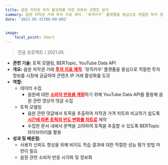 ```yaml
---
title: 음원 저작권 투자 활성화를 위한 유튜브 코멘트 분석
summary: 음원 저작권 거래 투자 지표 제작. ‘뮤직카우’ 플랫폼을 중심으로 적절한 투자 정보를 시장에 공급하여 콘텐츠 IP 거래 활성화를 도모
date: '2021-05-31T00:00:00Z'


image:
    focal_point: Smart
---
```

> 전공 프로젝트 / 2021.05.
* **관련 기술:** 토픽 모델링, BERTopic, YouTube Data API
* **개요:** 음원 저작권 거래 <span style='color:red'><u>**투자 지표 제작**</u></span>. ‘뮤직카우’ 플랫폼을 중심으로 적절한 투자 정보를 시장에 공급하여 콘텐츠 IP 거래 활성화를 도모
* **역할:**
    * 데이터 수집
        * 음원에 대한 <span style='color:red'><u>**소비자 반응을 계량**</u></span>하기 위해 YouTube Data API를 활용해 음원 관련 영상의 댓글 수집
    * 토픽 모델링
        * 음원 관련 댓글에서 토픽을 추출하여 저작권 가격 차트와 비교하기 쉽도록 <span style='color:red'><u>**시간에 따른 토픽의 빈도 변화를 차트로**</u></span> 제작
        * 수집한 문서 내에서 문맥을 고려하여 토픽을 추출할 수 있도록 BERTopic 라이브러리를 활용
* **성과 및 배운점:**
    * 사용자 신뢰도 향상을 위해 비지도 학습 결과에 대한 적절한 성능 평가 방법 마련이 필요
    * 음원 관련 소비자 반응 시각화 및 정보화